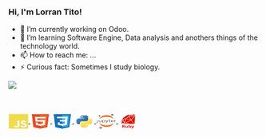 ### Hi, I'm Lorran Tito!

- 🔭 I’m currently working on Odoo.
- 🌱 I’m learning Software Engine, Data analysis and anothers things of the technology world.
- 📫 How to reach me: ...
- ⚡ Curious fact: Sometimes I study biology.

<div>
  <a href="https://github.com/LorranSilva">
  <img height="180em" src="https://github-readme-stats.vercel.app/api?username=LorranSilva&show_icons=true&theme=highcontrast&include_all_commits=true&count_private=true"/>
</div>
  
  ##
<div style="display: inline_block"><br>
      <img align="center" alt="Rafa-Js" height="30" width="40" src="https://raw.githubusercontent.com/devicons/devicon/master/icons/javascript/javascript-plain.svg">
      <img align="center" alt="Rafa-HTML" height="30" width="40" src="https://raw.githubusercontent.com/devicons/devicon/master/icons/html5/html5-original.svg">
      <img align="center" alt="Rafa-CSS" height="30" width="40" src="https://raw.githubusercontent.com/devicons/devicon/master/icons/css3/css3-original.svg">
      <img align="center" alt="Rafa-Python" height="30" width="40" src="https://raw.githubusercontent.com/devicons/devicon/master/icons/python/python-original.svg">
      <img align="center" alt="Rafa-Jupyter" height="30" width="40" src='https://github.com/devicons/devicon/blob/master/icons/jupyter/jupyter-original-wordmark.svg'>
      <img align="center" alt="Rafa-Ruby" height="30" width="40" src='https://github.com/devicons/devicon/blob/master/icons/ruby/ruby-plain-wordmark.svg'>
</div>
